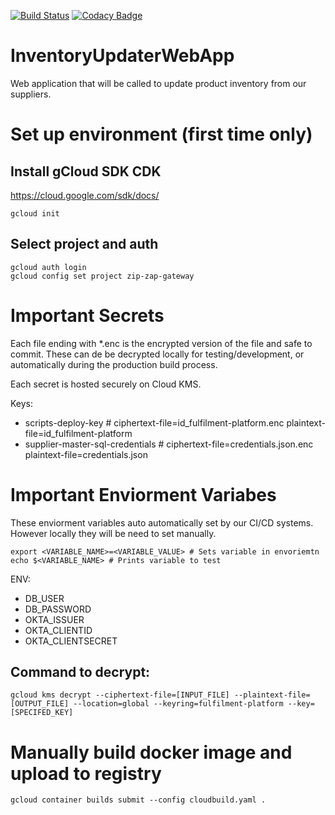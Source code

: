 [![Build Status](https://travis-ci.com/indira-active/fulfillment-platform.svg?token=s8nDqBPzyxfbb3fVZTFy&branch=master)](https://travis-ci.com/indira-active/fulfillment-platform) [![Codacy Badge](https://api.codacy.com/project/badge/Grade/e2906ab1ca4c4ea9a5a01baee82f572a)](https://www.codacy.com?utm_source=github.com&amp;utm_medium=referral&amp;utm_content=indira-active/fulfillment-platform&amp;utm_campaign=Badge_Grade)

# InventoryUpdaterWebApp
Web application that will be called to update product inventory from our suppliers. 

# Set up environment (first time only)
## Install gCloud SDK CDK
https://cloud.google.com/sdk/docs/

    gcloud init

## Select project and auth
    gcloud auth login
    gcloud config set project zip-zap-gateway



# Important Secrets
Each file ending with *.enc is the encrypted version of the file and safe to commit. These can de be decrypted locally for testing/development, or automatically during the production build process.

Each secret is hosted securely on Cloud KMS. 

Keys:

* scripts-deploy-key # ciphertext-file=id_fulfilment-platform.enc plaintext-file=id_fulfilment-platform
* supplier-master-sql-credentials # ciphertext-file=credentials.json.enc plaintext-file=credentials.json

# Important Enviorment Variabes
These enviorment variables auto automatically set by our CI/CD systems. However locally they will be need to set manually.

    export <VARIABLE_NAME>=<VARIABLE_VALUE> # Sets variable in envoriemtn
    echo $<VARIABLE_NAME> # Prints variable to test

ENV:
* DB_USER
* DB_PASSWORD
* OKTA_ISSUER
* OKTA_CLIENTID
* OKTA_CLIENTSECRET


## Command to decrypt:
    gcloud kms decrypt --ciphertext-file=[INPUT_FILE] --plaintext-file=[OUTPUT_FILE] --location=global --keyring=fulfilment-platform --key=[SPECIFED_KEY]


# Manually build docker image and upload to registry
    gcloud container builds submit --config cloudbuild.yaml .

